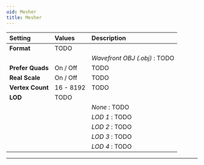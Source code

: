 ```yaml
---
uid: Mesher
title: Mesher
---
```


| Setting          | Values    | Description                   |
| :--------------- | :-------- | :---------------------------- |
| **Format**       | TODO      |
|                  |           | *Wavefront OBJ (.obj)* : TODO |
| **Prefer Quads** | On / Off  | TODO                          |
| **Real Scale**   | On / Off  | TODO                          |
| **Vertex Count** | 16 - 8192 | TODO                          |
| **LOD**          | TODO      |
|                  |           | *None* : TODO                 |
|                  |           | *LOD 1* : TODO                |
|                  |           | *LOD 2* : TODO                |
|                  |           | *LOD 3* : TODO                |
|                  |           | *LOD 4* : TODO                |




***

<!--examples-->